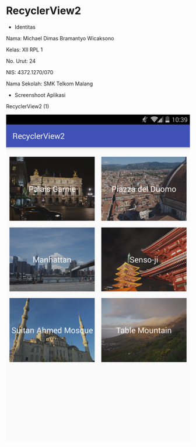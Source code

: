 # RecyclerView2

 - Identitas
 
 Nama: Michael Dimas Bramantyo Wicaksono
 
 Kelas: XII RPL 1
 
 No. Urut: 24
 
 NIS: 4372.1270/070
 
 Nama Sekolah: SMK Telkom Malang
 
 - Screenshoot Aplikasi

RecyclerView2 (1)
 
![alt text](https://github.com/dimassbw/RecyclerView2/blob/master/RecyclerView2-1.png "RecyclerView2-1")
